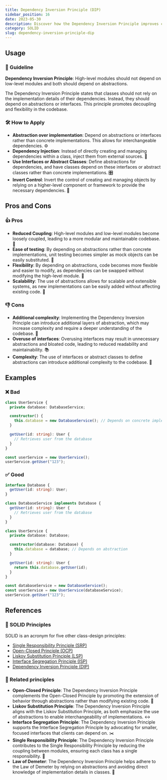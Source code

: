 ```yaml
---
title: Dependency Inversion Principle (DIP)
sidebar_position: 16
date: 2023-05-30
description: Discover how the Dependency Inversion Principle improves code maintainability and modularity by relying on abstractions and inverting control of dependencies.
category: SOLID
slug: dependency-inversion-principle-dip
---
```


## Usage

### 📝 Guideline
**Dependency Inversion Principle**: High-level modules should not depend on low-level modules and both should depend on abstractions.

The Dependency Inversion Principle states that classes should not rely on the implementation details of their dependencies. Instead, they should depend on abstractions or interfaces. This principle promotes decoupling and flexibility in the codebase.

### 🛠️ How to Apply

- **Abstraction over implementation**: Depend on abstractions or interfaces rather than concrete implementations. This allows for interchangeable dependencies. ⚙️
- **Dependency Injection**: Instead of directly creating and managing dependencies within a class, inject them from external sources. 🧩
- **Use Interfaces or Abstract Classes**: Define abstractions for dependencies, and have classes depend on these interfaces or abstract classes rather than concrete implementations. 🎛️
- **Invert Control**: Invert the control of creating and managing objects by relying on a higher-level component or framework to provide the necessary dependencies. 🔄

## Pros and Cons

### 👍 Pros
- **Reduced Coupling**: High-level modules and low-level modules become loosely coupled, leading to a more modular and maintainable codebase. 🧩
- **Ease of testing**: By depending on abstractions rather than concrete implementations, unit testing becomes simpler as mock objects can be easily substituted. 🧪
- **Flexibility**: By depending on abstractions, code becomes more flexible and easier to modify, as dependencies can be swapped without modifying the high-level module. 🔄
- **Scalability**: The use of abstractions allows for scalable and extensible systems, as new implementations can be easily added without affecting existing code. 🚀

### 👎 Cons
- **Additional complexity**: Implementing the Dependency Inversion Principle can introduce additional layers of abstraction, which may increase complexity and require a deeper understanding of the codebase. 🤔
- **Overuse of interfaces**: Overusing interfaces may result in unnecessary abstractions and bloated code, leading to reduced readability and maintainability. 📚
- **Complexity**: The use of interfaces or abstract classes to define abstractions can introduce additional complexity to the codebase. 🤯

## Examples

### ❌ Bad

```typescript
class UserService {
  private database: DatabaseService;

  constructor() {
    this.database = new DatabaseService(); // Depends on concrete implementation
  }

  getUser(id: string): User {
    // Retrieves user from the database
  }
}

const userService = new UserService();
userService.getUser("123");
```

### ✅ Good

```typescript
interface Database {
  getUser(id: string): User;
}

class DatabaseService implements Database {
  getUser(id: string): User {
    // Retrieves user from the database
  }
}

class UserService {
  private database: Database;

  constructor(database: Database) {
    this.database = database; // Depends on abstraction
  }

  getUser(id: string): User {
    return this.database.getUser(id);
  }
}

const databaseService = new DatabaseService();
const userService = new UserService(databaseService);
userService.getUser("123");
```

## References

### 🧱 SOLID Principles

SOLID is an acronym for five other class-design principles:

- [Single Responsibility Principle (SRP)](blog/single-responsibility-principle-srp)
- [Open-Closed Principle (OCP)](blog/open-closed-principle-ocp)
- [Liskov Substitution Principle (LSP)](blog/liskov-substitution-principle-lsp)
- [Interface Segregation Principle (ISP)](blog/interface-segregation-principle-isp)
- [Dependency Inversion Principle (DIP)](blog/dependency-inversion-principle-dip)

### 🔀 Related principles

- **Open-Closed Principle**: The Dependency Inversion Principle complements the Open-Closed Principle by promoting the extension of behavior through abstractions rather than modifying existing code. 🚪
- **Liskov Substitution Principle**: The Dependency Inversion Principle aligns with the Liskov Substitution Principle, as both emphasize the use of abstractions to enable interchangeability of implementations. ↔️
- **Interface Segregation Principle**: The Dependency Inversion Principle supports the Interface Segregation Principle by advocating for smaller, focused interfaces that clients can depend on. ✂️
- **Single Responsibility Principle**: The Dependency Inversion Principle contributes to the Single Responsibility Principle by reducing the coupling between modules, ensuring each class has a single responsibility. 🎯
- **Law of Demeter**: The Dependency Inversion Principle helps adhere to the Law of Demeter by relying on abstractions and avoiding direct knowledge of implementation details in classes. 📏